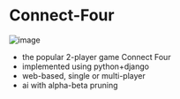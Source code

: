 # Connect-Four
![image](https://user-images.githubusercontent.com/73333237/226311164-3788dab0-d844-4940-978e-db3119d4973d.png)
- the popular 2-player game Connect Four
- implemented using python+django
- web-based, single or multi-player
- ai with alpha-beta pruning 
